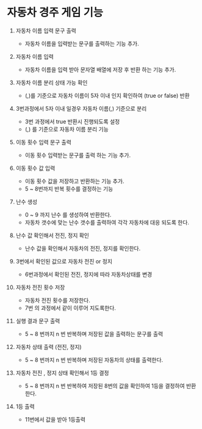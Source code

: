 자동차 경주 게임 기능
=====================

1. 자동차 이름 입력 문구 출력
    - 자동차 이름을 입력받는 문구를 출력하는 기능 추가.

2. 자동차 이름 입력
    - 자동차 이름을 입력 받아 문자열 배열에 저장 후 반환 하는 기능 추가.

3. 자동차 이름 분리 상태 가능 확인
    - (,)를 기준으로 자동차 이름이 5자 이내 인지 확인하여 (true or false) 반환

4. 3번과정에서 5자 이내 일경우 자동차 이름(,) 기준으로 분리
    - 3번 과정에서 true 반환시 진행되도록 설정
    - (,) 를 기준으로 자동차 이름 분리 기능

5. 이동 횟수 입력 문구 출력
    - 이동 횟수 입력받는 문구를 출력 하는 기능 추가.

6. 이동 횟수 값 입력
    - 이동 횟수 값을 저장하고 반환하는 기능 추가.
    - 5 ~ 8번까지 반복 횟수를 결정하는 기능

7. 난수 생성
    - 0 ~ 9 까지 난수 를 생성하여 반환한다.
    - 자동차 갯수에 맞는 난수 갯수를 출력하여 각각 자동차에 대응 되도록 한다.

8. 난수 값 확인해서 전진, 정지 확인
    - 난수 값을 확인해서 자동차의 전진, 정지를 확인한다.

9. 3번에서 확인된 값으로 자동차 전진 or 정지
    - 6번과정에서 확인된 전진, 정지에 따라 자동차상태를 변경

10. 자동차 전진 횟수 저장
    - 자동차 전진 횟수를 저장한다.
    - 7번 의 과정에서 같이 이루어 지도록한다.

11. 실행 결과 문구 출력
    - 5 ~ 8 번까지 n 번 반복하며 저장된 값을 출력하는 문구를 출력

12. 자동차 상태 출력 (전진, 정지)
    - 5 ~ 8 번까지 n 번 반복하며 저장된 자동차의 상태를 출력한다.

13. 자동차 전진 , 정지 상태 확인해서 1등 결정
    - 5 ~ 8 번까지 n 번 반복하여 저장된 8번의 값을 확인하여 1등을 결정하여 반환한다.

14. 1등 출력
    - 11번에서 값을 받아 1등출력